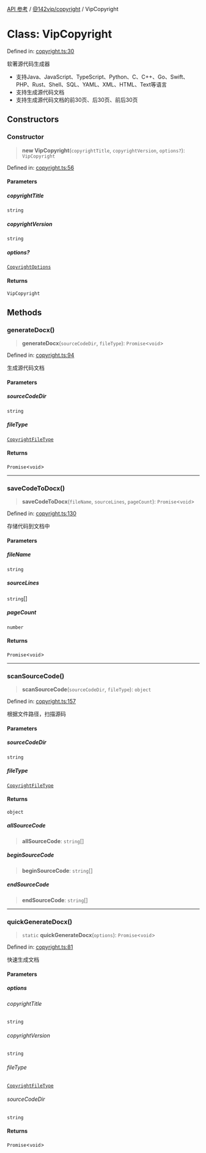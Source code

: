 [API 参考](../../../index.md) / [@142vip/copyright](../index.md) / VipCopyright

# Class: VipCopyright

Defined in: [copyright.ts:30](https://github.com/142vip/core-x/blob/15d5bc9ef4bece78c0e60bdf074a2d245f625100/packages/copyright/src/copyright.ts#L30)

软著源代码生成器
- 支持Java、JavaScript、TypeScript、Python、C、C++、Go、Swift、PHP、Rust、Shell、SQL、YAML、XML、HTML、Text等语言
- 支持生成源代码文档
- 支持生成源代码文档的前30页、后30页、前后30页

## Constructors

### Constructor

> **new VipCopyright**(`copyrightTitle`, `copyrightVersion`, `options?`): `VipCopyright`

Defined in: [copyright.ts:56](https://github.com/142vip/core-x/blob/15d5bc9ef4bece78c0e60bdf074a2d245f625100/packages/copyright/src/copyright.ts#L56)

#### Parameters

##### copyrightTitle

`string`

##### copyrightVersion

`string`

##### options?

[`CopyrightOptions`](../interfaces/CopyrightOptions.md)

#### Returns

`VipCopyright`

## Methods

### generateDocx()

> **generateDocx**(`sourceCodeDir`, `fileType`): `Promise`\<`void`\>

Defined in: [copyright.ts:94](https://github.com/142vip/core-x/blob/15d5bc9ef4bece78c0e60bdf074a2d245f625100/packages/copyright/src/copyright.ts#L94)

生成源代码文档

#### Parameters

##### sourceCodeDir

`string`

##### fileType

[`CopyrightFileType`](../enumerations/CopyrightFileType.md)

#### Returns

`Promise`\<`void`\>

***

### saveCodeToDocx()

> **saveCodeToDocx**(`fileName`, `sourceLines`, `pageCount`): `Promise`\<`void`\>

Defined in: [copyright.ts:130](https://github.com/142vip/core-x/blob/15d5bc9ef4bece78c0e60bdf074a2d245f625100/packages/copyright/src/copyright.ts#L130)

存储代码到文档中

#### Parameters

##### fileName

`string`

##### sourceLines

`string`[]

##### pageCount

`number`

#### Returns

`Promise`\<`void`\>

***

### scanSourceCode()

> **scanSourceCode**(`sourceCodeDir`, `fileType`): `object`

Defined in: [copyright.ts:157](https://github.com/142vip/core-x/blob/15d5bc9ef4bece78c0e60bdf074a2d245f625100/packages/copyright/src/copyright.ts#L157)

根据文件路径，扫描源码

#### Parameters

##### sourceCodeDir

`string`

##### fileType

[`CopyrightFileType`](../enumerations/CopyrightFileType.md)

#### Returns

`object`

##### allSourceCode

> **allSourceCode**: `string`[]

##### beginSourceCode

> **beginSourceCode**: `string`[]

##### endSourceCode

> **endSourceCode**: `string`[]

***

### quickGenerateDocx()

> `static` **quickGenerateDocx**(`options`): `Promise`\<`void`\>

Defined in: [copyright.ts:81](https://github.com/142vip/core-x/blob/15d5bc9ef4bece78c0e60bdf074a2d245f625100/packages/copyright/src/copyright.ts#L81)

快速生成文档

#### Parameters

##### options

###### copyrightTitle

`string`

###### copyrightVersion

`string`

###### fileType

[`CopyrightFileType`](../enumerations/CopyrightFileType.md)

###### sourceCodeDir

`string`

#### Returns

`Promise`\<`void`\>
